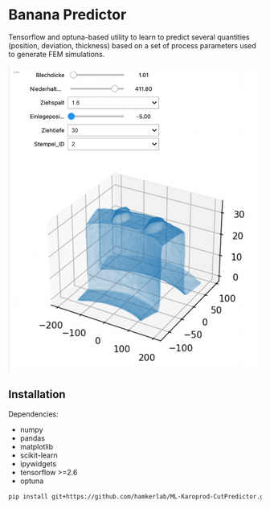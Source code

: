 # Banana Predictor

Tensorflow and optuna-based utility to learn to predict several quantities (position, deviation, thickness) based on a set of process parameters used to generate FEM simulations.

![](sliders.png)

## Installation

Dependencies:

* numpy 
* pandas
* matplotlib
* scikit-learn
* ipywidgets
* tensorflow >=2.6
* optuna

```bash
pip install git+https://github.com/hamkerlab/ML-Karoprod-CutPredictor.git@master
```

